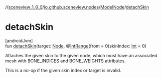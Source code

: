 //[sceneview_1_0_0](../../../index.md)/[io.github.sceneview.nodes](../index.md)/[ModelNode](index.md)/[detachSkin](detach-skin.md)

# detachSkin

[androidJvm]\
fun [detachSkin](detach-skin.md)(target: [Node](../-node/index.md), @[IntRange](https://developer.android.com/reference/kotlin/androidx/annotation/IntRange.html)(from = 0)skinIndex: [Int](https://kotlinlang.org/api/latest/jvm/stdlib/kotlin/-int/index.html) = 0)

Attaches the given skin to the given node, which must have an associated mesh with BONE_INDICES and BONE_WEIGHTS attributes.

This is a no-op if the given skin index or target is invalid.
